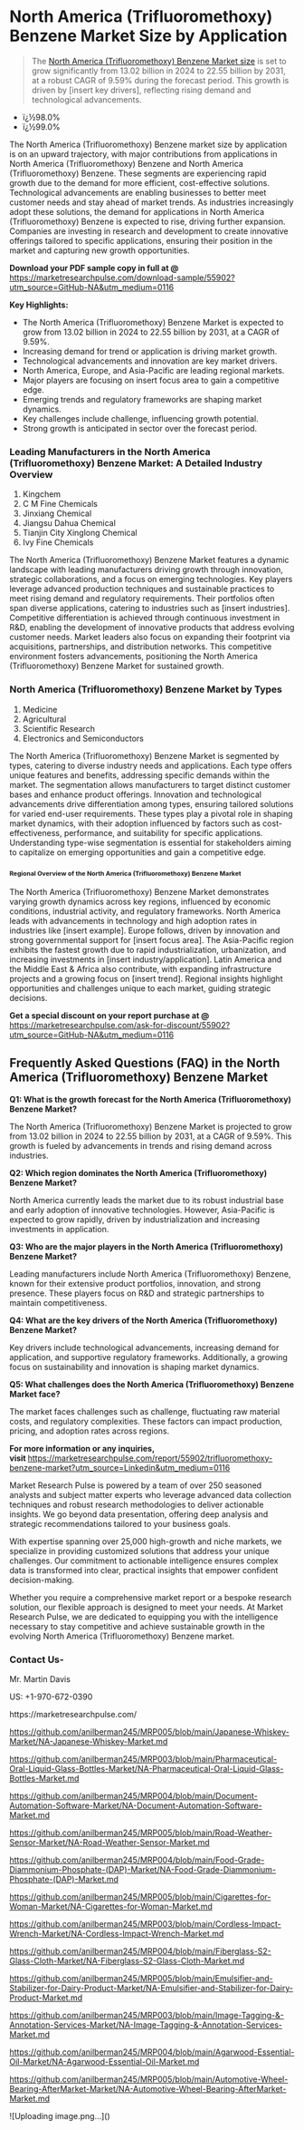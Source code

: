 <h1>North America (Trifluoromethoxy) Benzene Market&nbsp;Size by Application</h1><blockquote><p>The <a href="https://marketresearchpulse.com/download-sample/55902?utm_source=GitHub-NA&amp;utm_medium=0116">North America (Trifluoromethoxy) Benzene Market size</a> is set to grow significantly from 13.02 billion in 2024 to 22.55 billion by 2031, at a robust CAGR of 9.59% during the forecast period. This growth is driven by [insert key drivers], reflecting rising demand and technological advancements.</p></blockquote><ul><li>ï¿½98.0%<li> ï¿½99.0%</li></ul><p>The North America (Trifluoromethoxy) Benzene market size by application is on an upward trajectory, with major contributions from applications in North America (Trifluoromethoxy) Benzene and North America (Trifluoromethoxy) Benzene. These segments are experiencing rapid growth due to the demand for more efficient, cost-effective solutions. Technological advancements are enabling businesses to better meet customer needs and stay ahead of market trends. As industries increasingly adopt these solutions, the demand for applications in North America (Trifluoromethoxy) Benzene is expected to rise, driving further expansion. Companies are investing in research and development to create innovative offerings tailored to specific applications, ensuring their position in the market and capturing new growth opportunities.</p><p><strong>Download your PDF sample copy in full at @ </strong><a href="https://marketresearchpulse.com/download-sample/55902?utm_source=GitHub-NA&amp;utm_medium=0116">https://marketresearchpulse.com/download-sample/55902?utm_source=GitHub-NA&amp;utm_medium=0116</a></p><p><strong>Key Highlights: </strong></p><ul><li>The North America (Trifluoromethoxy) Benzene Market is expected to grow from 13.02 billion in 2024 to 22.55 billion by 2031, at a CAGR of 9.59%.</li><li>Increasing demand for trend or application is driving market growth.</li><li>Technological advancements and innovation are key market drivers.</li><li>North America, Europe, and Asia-Pacific are leading regional markets.</li><li>Major players are focusing on insert focus area to gain a competitive edge.</li><li>Emerging trends and regulatory frameworks are shaping market dynamics.</li><li>Key challenges include challenge, influencing growth potential.</li><li>Strong growth is anticipated in sector over the forecast period.</li></ul><h3>Leading Manufacturers in the North America (Trifluoromethoxy) Benzene Market: A Detailed Industry Overview</h3><ol><li>Kingchem</li><li>C M Fine Chemicals</li><li>Jinxiang Chemical</li><li>Jiangsu Dahua Chemical</li><li>Tianjin City Xinglong Chemical</li><li>Ivy Fine Chemicals</li></ol><div class="flex max-w-full flex-col flex-grow"><div class="min-h-8 text-message flex w-full flex-col items-end gap-2 whitespace-normal break-words [.text-message+&amp;]:mt-5" dir="auto" data-message-author-role="assistant" data-message-id="fd8432e4-4910-450d-b182-61b7bfb0a01f" data-message-model-slug="gpt-4o"><div class="flex w-full flex-col gap-1 empty:hidden first:pt-[3px]"><div class="markdown prose w-full break-words dark:prose-invert light"><p>The North America (Trifluoromethoxy) Benzene Market features a dynamic landscape with leading manufacturers driving growth through innovation, strategic collaborations, and a focus on emerging technologies. Key players leverage advanced production techniques and sustainable practices to meet rising demand and regulatory requirements. Their portfolios often span diverse applications, catering to industries such as [insert industries]. Competitive differentiation is achieved through continuous investment in R&amp;D, enabling the development of innovative products that address evolving customer needs. Market leaders also focus on expanding their footprint via acquisitions, partnerships, and distribution networks. This competitive environment fosters advancements, positioning the North America (Trifluoromethoxy) Benzene Market for sustained growth.</p></div></div></div></div><h3>North America (Trifluoromethoxy) Benzene Market by Types</h3><ol><li>Medicine<li> Agricultural<li> Scientific Research<li> Electronics and Semiconductors</li></ol><div class="flex max-w-full flex-col flex-grow"><div class="min-h-8 text-message flex w-full flex-col items-end gap-2 whitespace-normal break-words [.text-message+&amp;]:mt-5" dir="auto" data-message-author-role="assistant" data-message-id="084470be-0bb7-4664-bddf-5156b4f41249" data-message-model-slug="gpt-4o-mini"><div class="flex w-full flex-col gap-1 empty:hidden first:pt-[3px]"><div class="markdown prose w-full break-words dark:prose-invert light"><p>The North America (Trifluoromethoxy) Benzene Market is segmented by types, catering to diverse industry needs and applications. Each type offers unique features and benefits, addressing specific demands within the market. The segmentation allows manufacturers to target distinct customer bases and enhance product offerings. Innovation and technological advancements drive differentiation among types, ensuring tailored solutions for varied end-user requirements. These types play a pivotal role in shaping market dynamics, with their adoption influenced by factors such as cost-effectiveness, performance, and suitability for specific applications. Understanding type-wise segmentation is essential for stakeholders aiming to capitalize on emerging opportunities and gain a competitive edge.</p></div></div></div></div><h3><span style="font-size: 11px;">Regional Overview of the North America (Trifluoromethoxy) Benzene Market</span></h3><div class="flex max-w-full flex-col flex-grow"><div class="min-h-8 text-message flex w-full flex-col items-end gap-2 whitespace-normal break-words [.text-message+&amp;]:mt-5" dir="auto" data-message-author-role="assistant" data-message-id="e9038762-ce64-4e30-91c9-9bd413514231" data-message-model-slug="gpt-4o-mini"><div class="flex w-full flex-col gap-1 empty:hidden first:pt-[3px]"><div class="markdown prose w-full break-words dark:prose-invert light"><p>The North America (Trifluoromethoxy) Benzene Market demonstrates varying growth dynamics across key regions, influenced by economic conditions, industrial activity, and regulatory frameworks. North America leads with advancements in technology and high adoption rates in industries like [insert example]. Europe follows, driven by innovation and strong governmental support for [insert focus area]. The Asia-Pacific region exhibits the fastest growth due to rapid industrialization, urbanization, and increasing investments in [insert industry/application]. Latin America and the Middle East &amp; Africa also contribute, with expanding infrastructure projects and a growing focus on [insert trend]. Regional insights highlight opportunities and challenges unique to each market, guiding strategic decisions.</p></div></div></div></div><p><strong>Get a special discount on your report purchase at @ </strong><a href="https://marketresearchpulse.com/ask-for-discount/55902?utm_source=GitHub-NA&amp;utm_medium=0116">https://marketresearchpulse.com/ask-for-discount/55902?utm_source=GitHub-NA&amp;utm_medium=0116</a></p><h2>Frequently Asked Questions (FAQ) in the North America (Trifluoromethoxy) Benzene Market</h2><p><strong>Q1: What is the growth forecast for the North America (Trifluoromethoxy) Benzene Market?</strong></p><p>The North America (Trifluoromethoxy) Benzene Market is projected to grow from 13.02 billion in 2024 to 22.55 billion by 2031, at a CAGR of 9.59%. This growth is fueled by advancements in trends and rising demand across industries.</p><p><strong>Q2: Which region dominates the North America (Trifluoromethoxy) Benzene Market?</strong></p><p>North America currently leads the market due to its robust industrial base and early adoption of innovative technologies. However, Asia-Pacific is expected to grow rapidly, driven by industrialization and increasing investments in application.</p><p><strong>Q3: Who are the major players in the North America (Trifluoromethoxy) Benzene Market?</strong></p><p>Leading manufacturers include North America (Trifluoromethoxy) Benzene, known for their extensive product portfolios, innovation, and strong presence. These players focus on R&amp;D and strategic partnerships to maintain competitiveness.</p><p><strong>Q4: What are the key drivers of the North America (Trifluoromethoxy) Benzene Market?</strong></p><p>Key drivers include technological advancements, increasing demand for application, and supportive regulatory frameworks. Additionally, a growing focus on sustainability and innovation is shaping market dynamics.</p><p><strong>Q5: What challenges does the North America (Trifluoromethoxy) Benzene Market face?</strong></p><p>The market faces challenges such as challenge, fluctuating raw material costs, and regulatory complexities. These factors can impact production, pricing, and adoption rates across regions.</p><p><strong>For more information or any inquiries, visit&nbsp;</strong><a href="https://marketresearchpulse.com/report/55902/trifluoromethoxy-benzene-market?utm_source=Linkedin&utm_medium=0116">https://marketresearchpulse.com/report/55902/trifluoromethoxy-benzene-market?utm_source=Linkedin&utm_medium=0116</a></p><p>Market Research Pulse is powered by a team of over 250 seasoned analysts and subject matter experts who leverage advanced data collection techniques and robust research methodologies to deliver actionable insights. We go beyond data presentation, offering deep analysis and strategic recommendations tailored to your business goals.</p><p>With expertise spanning over 25,000 high-growth and niche markets, we specialize in providing customized solutions that address your unique challenges. Our commitment to actionable intelligence ensures complex data is transformed into clear, practical insights that empower confident decision-making.</p><p>Whether you require a comprehensive market report or a bespoke research solution, our flexible approach is designed to meet your needs. At Market Research Pulse, we are dedicated to equipping you with the intelligence necessary to stay competitive and achieve sustainable growth in the evolving North America (Trifluoromethoxy) Benzene market.</p><h3><strong>Contact Us-</strong></h3><p>Mr. Martin Davis</p><p>US: +1-970-672-0390</p><p>https://marketresearchpulse.com/</p><p><a href="https://github.com/anilberman245/MRP005/blob/main/Japanese-Whiskey-Market/NA-Japanese-Whiskey-Market.md">https://github.com/anilberman245/MRP005/blob/main/Japanese-Whiskey-Market/NA-Japanese-Whiskey-Market.md</a></p><p><a href="https://github.com/anilberman245/MRP003/blob/main/Pharmaceutical-Oral-Liquid-Glass-Bottles-Market/NA-Pharmaceutical-Oral-Liquid-Glass-Bottles-Market.md">https://github.com/anilberman245/MRP003/blob/main/Pharmaceutical-Oral-Liquid-Glass-Bottles-Market/NA-Pharmaceutical-Oral-Liquid-Glass-Bottles-Market.md</a></p><p><a href="https://github.com/anilberman245/MRP004/blob/main/Document-Automation-Software-Market/NA-Document-Automation-Software-Market.md">https://github.com/anilberman245/MRP004/blob/main/Document-Automation-Software-Market/NA-Document-Automation-Software-Market.md</a></p><p><a href="https://github.com/anilberman245/MRP005/blob/main/Road-Weather-Sensor-Market/NA-Road-Weather-Sensor-Market.md">https://github.com/anilberman245/MRP005/blob/main/Road-Weather-Sensor-Market/NA-Road-Weather-Sensor-Market.md</a></p><p><a href="https://github.com/anilberman245/MRP004/blob/main/Food-Grade-Diammonium-Phosphate-(DAP)-Market/NA-Food-Grade-Diammonium-Phosphate-(DAP)-Market.md">https://github.com/anilberman245/MRP004/blob/main/Food-Grade-Diammonium-Phosphate-(DAP)-Market/NA-Food-Grade-Diammonium-Phosphate-(DAP)-Market.md</a></p><p><a href="https://github.com/anilberman245/MRP005/blob/main/Cigarettes-for-Woman-Market/NA-Cigarettes-for-Woman-Market.md">https://github.com/anilberman245/MRP005/blob/main/Cigarettes-for-Woman-Market/NA-Cigarettes-for-Woman-Market.md</a></p><p><a href="https://github.com/anilberman245/MRP003/blob/main/Cordless-Impact-Wrench-Market/NA-Cordless-Impact-Wrench-Market.md">https://github.com/anilberman245/MRP003/blob/main/Cordless-Impact-Wrench-Market/NA-Cordless-Impact-Wrench-Market.md</a></p><p><a href="https://github.com/anilberman245/MRP004/blob/main/Fiberglass-S2-Glass-Cloth-Market/NA-Fiberglass-S2-Glass-Cloth-Market.md">https://github.com/anilberman245/MRP004/blob/main/Fiberglass-S2-Glass-Cloth-Market/NA-Fiberglass-S2-Glass-Cloth-Market.md</a></p><p><a href="https://github.com/anilberman245/MRP005/blob/main/Emulsifier-and-Stabilizer-for-Dairy-Product-Market/NA-Emulsifier-and-Stabilizer-for-Dairy-Product-Market.md">https://github.com/anilberman245/MRP005/blob/main/Emulsifier-and-Stabilizer-for-Dairy-Product-Market/NA-Emulsifier-and-Stabilizer-for-Dairy-Product-Market.md</a></p><p><a href="https://github.com/anilberman245/MRP003/blob/main/Image-Tagging-&-Annotation-Services-Market/NA-Image-Tagging-&-Annotation-Services-Market.md">https://github.com/anilberman245/MRP003/blob/main/Image-Tagging-&-Annotation-Services-Market/NA-Image-Tagging-&-Annotation-Services-Market.md</a></p><p><a href="https://github.com/anilberman245/MRP004/blob/main/Agarwood-Essential-Oil-Market/NA-Agarwood-Essential-Oil-Market.md">https://github.com/anilberman245/MRP004/blob/main/Agarwood-Essential-Oil-Market/NA-Agarwood-Essential-Oil-Market.md</a></p><p><a href="https://github.com/anilberman245/MRP005/blob/main/Automotive-Wheel-Bearing-AfterMarket-Market/NA-Automotive-Wheel-Bearing-AfterMarket-Market.md">https://github.com/anilberman245/MRP005/blob/main/Automotive-Wheel-Bearing-AfterMarket-Market/NA-Automotive-Wheel-Bearing-AfterMarket-Market.md</a></p>
![Uploading image.png…]()
